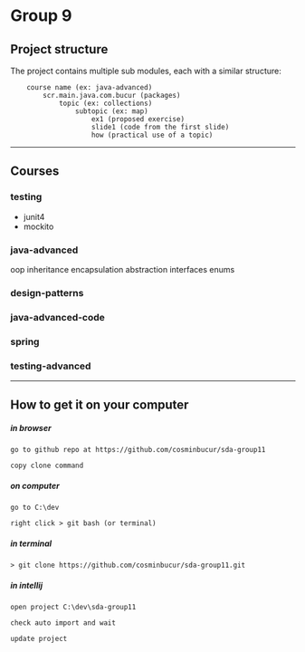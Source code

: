 # Group 9

## Project structure
The project contains multiple sub modules, each with a similar structure:

        course name (ex: java-advanced)
            scr.main.java.com.bucur (packages)
                topic (ex: collections)
                    subtopic (ex: map)
                        ex1 (proposed exercise)
                        slide1 (code from the first slide)
                        how (practical use of a topic)

---

## Courses

### testing
- junit4
- mockito

### java-advanced
oop
    inheritance
    encapsulation
    abstraction
    interfaces
    enums

    

### design-patterns

### java-advanced-code

### spring

### testing-advanced

---

## How to get it on your computer

##### in browser

	go to github repo at https://github.com/cosminbucur/sda-group11

	copy clone command

##### on computer
	go to C:\dev

	right click > git bash (or terminal)

##### in terminal
	> git clone https://github.com/cosminbucur/sda-group11.git

##### in intellij
	open project C:\dev\sda-group11

	check auto import and wait

	update project

